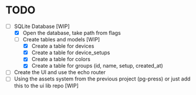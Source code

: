 # TODO

- [ ] SQLite Database [WIP]
  - [x] Open the database, take path from flags
  - [ ] Create tables and models [WIP]
    - [x] Create a table for devices
    - [x] Create a table for device_setups
    - [x] Create a table for colors
    - [x] Create a table for groups (id, name, setup, created_at)

- [ ] Create the UI and use the echo router
- [ ] Using the assets system from the previous project (pg-press) or just add this to the ui lib repo [WIP]
